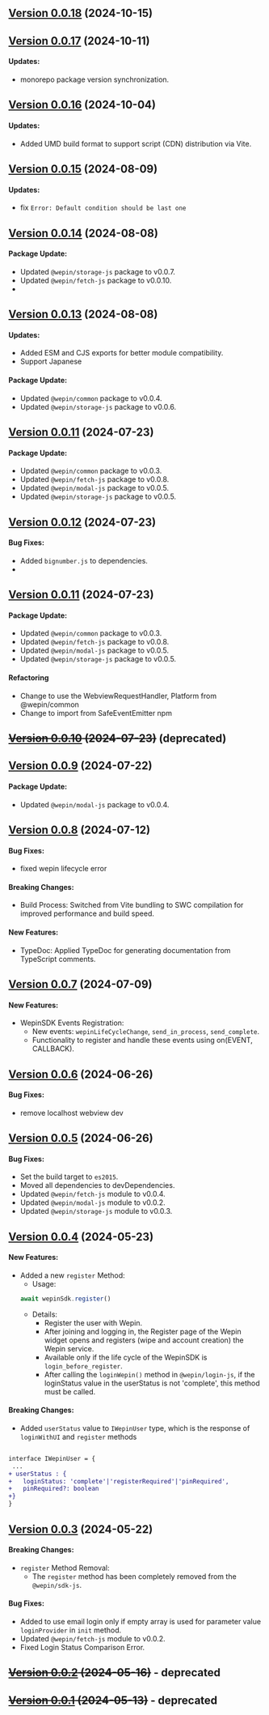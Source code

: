 ## [Version 0.0.18](https://www.npmjs.com/package/@wepin/sdk-js/v/0.0.18) (2024-10-15)
## [Version 0.0.17](https://www.npmjs.com/package/@wepin/sdk-js/v/0.0.17) (2024-10-11)

#### Updates:
  - monorepo package version synchronization.

## [Version 0.0.16](https://www.npmjs.com/package/@wepin/sdk-js/v/0.0.16) (2024-10-04)

#### Updates:
  - Added UMD build format to support script (CDN) distribution via Vite.

## [Version 0.0.15](https://www.npmjs.com/package/@wepin/sdk-js/v/0.0.15) (2024-08-09)

#### Updates:
  - fix `Error: Default condition should be last one`

## [Version 0.0.14](https://www.npmjs.com/package/@wepin/sdk-js/v/0.0.14) (2024-08-08)

#### Package Update:
 - Updated `@wepin/storage-js` package to v0.0.7.
 - Updated `@wepin/fetch-js` package to v0.0.10.
 - 
## [Version 0.0.13](https://www.npmjs.com/package/@wepin/sdk-js/v/0.0.13) (2024-08-08)

#### Updates:
  - Added ESM and CJS exports for better module compatibility.
  - Support Japanese

#### Package Update:
 - Updated `@wepin/common` package to v0.0.4.
 - Updated `@wepin/storage-js` package to v0.0.6.

## [Version 0.0.11](https://www.npmjs.com/package/@wepin/sdk-js/v/0.0.11) (2024-07-23)

#### Package Update:
 - Updated `@wepin/common` package to v0.0.3.
 - Updated `@wepin/fetch-js` package to v0.0.8.
 - Updated `@wepin/modal-js` package to v0.0.5.
 - Updated `@wepin/storage-js` package to v0.0.5.

## [Version 0.0.12](https://www.npmjs.com/package/@wepin/sdk-js/v/0.0.12) (2024-07-23)

#### Bug Fixes:
- Added `bignumber.js` to dependencies.
- 
## [Version 0.0.11](https://www.npmjs.com/package/@wepin/sdk-js/v/0.0.11) (2024-07-23)

#### Package Update:
 - Updated `@wepin/common` package to v0.0.3.
 - Updated `@wepin/fetch-js` package to v0.0.8.
 - Updated `@wepin/modal-js` package to v0.0.5.
 - Updated `@wepin/storage-js` package to v0.0.5.
  
#### Refactoring
 - Change to use the WebviewRequestHandler, Platform from @wepin/common
 - Change to import from SafeEventEmitter npm
  
## ~~[Version 0.0.10](https://www.npmjs.com/package/@wepin/sdk-js/v/0.0.10) (2024-07-23)~~ (deprecated)
 
## [Version 0.0.9](https://www.npmjs.com/package/@wepin/sdk-js/v/0.0.9) (2024-07-22)

#### Package Update:
 - Updated `@wepin/modal-js` package to v0.0.4.

## [Version 0.0.8](https://www.npmjs.com/package/@wepin/sdk-js/v/0.0.8) (2024-07-12)

#### Bug Fixes:
- fixed wepin lifecycle error

#### Breaking Changes:
 - Build Process: Switched from Vite bundling to SWC compilation for improved performance and build speed.

#### New Features:
  - TypeDoc: Applied TypeDoc for generating documentation from TypeScript comments.


## [Version 0.0.7](https://www.npmjs.com/package/@wepin/sdk-js/v/0.0.7) (2024-07-09)

#### New Features:
- WepinSDK Events Registration:
  - New events: `wepinLifeCycleChange`, `send_in_process`, `send_complete`.
  - Functionality to register and handle these events using on(EVENT, CALLBACK).


## [Version 0.0.6](https://www.npmjs.com/package/@wepin/sdk-js/v/0.0.6) (2024-06-26)

#### Bug Fixes:
- remove localhost webview dev

## [Version 0.0.5](https://www.npmjs.com/package/@wepin/sdk-js/v/0.0.5) (2024-06-26)

#### Bug Fixes:

- Set the build target to `es2015`.
- Moved all dependencies to devDependencies.
- Updated `@wepin/fetch-js` module to v0.0.4.
- Updated `@wepin/modal-js` module to v0.0.2.
- Updated `@wepin/storage-js` module to v0.0.3.

## [Version 0.0.4](https://www.npmjs.com/package/@wepin/sdk-js/v/0.0.4) (2024-05-23)

#### New Features:
- Added a new `register` Method:
  - Usage:
  ```js
  await wepinSdk.register()
  ```
  - Details:
    - Register the user with Wepin.
    - After joining and logging in, the Register page of the Wepin widget opens and registers (wipe and account creation) the Wepin service.
    - Available only if the life cycle of the WepinSDK is `login_before_register`.
    - After calling the `loginWepin()` method in `@wepin/login-js`, if the loginStatus value in the userStatus is not 'complete', this method must be called. 

#### Breaking Changes:

- Added `userStatus` value to `IWepinUser` type, which is the response of `loginWithUI` and `register` methods
 ```diff
 
 interface IWepinUser = {
  ...  
+ userStatus : {
+   loginStatus: 'complete'|'registerRequired'|'pinRequired',
+   pinRequired?: boolean    
+} 
 }
 ```

## [Version 0.0.3](https://www.npmjs.com/package/@wepin/sdk-js/v/0.0.3) (2024-05-22)

#### Breaking Changes:

- `register` Method Removal:
  - The `register` method has been completely removed from the `@wepin/sdk-js`.

#### Bug Fixes:

- Added to use email login only if empty array is used for parameter value `loginProvider` in `init` method.
- Updated `@wepin/fetch-js` module to v0.0.2.
- Fixed Login Status Comparison Error.


## ~~[Version 0.0.2](https://www.npmjs.com/package/@wepin/sdk-js/v/0.0.2) (2024-05-16)~~ - deprecated

## ~~[Version 0.0.1](https://www.npmjs.com/package/@wepin/sdk-js/v/0.0.1) (2024-05-13)~~ - deprecated